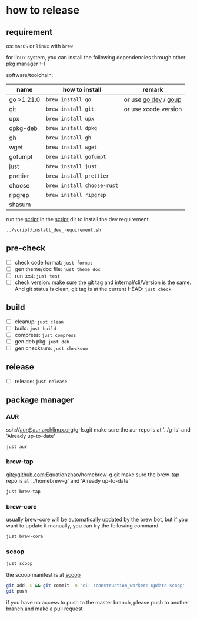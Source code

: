 # how to release

## requirement

os: `macOS` or `linux` with `brew`

for linux system, you can install the following dependencies through other pkg manager :-)

software/toolchain:

| name       | how to install             | remark                                                                            |
|------------|----------------------------|-----------------------------------------------------------------------------------|
| go >1.21.0 | `brew install go`          | or use [go.dev](https://go.dev/dl/) / [goup](https://github.com/owenthereal/goup) |
| git        | `brew install git`         | or use xcode version                                                              |
| upx        | `brew install upx`         |                                                                                   |
| dpkg-deb   | `brew install dpkg`        |                                                                                   |
| gh         | `brew install gh`          |                                                                                   |
| wget       | `brew install wget`        |                                                                                   |
| gofumpt    | `brew install gofumpt`     |                                                                                   |
| just       | `brew install just`        |                                                                                   |
| prettier   | `brew install prettier`    |                                                                                   |
| choose     | `brew install choose-rust` |                                                                                   |
| ripgrep    | `brew install ripgrep`     |                                                                                   |
| shasum     |                            |                                                                                   |


run the [script](../script/install_dev_requirement.sh) in the [script](../script) dir to install the dev requirement
```zsh
../script/install_dev_requirement.sh
```

## pre-check

- [ ] check code format: `just format`
- [ ] gen theme/doc file: `just theme doc`
- [ ] run test: `just test`
- [ ] check version: make sure the git tag and internal/cli/Version is the same. And git status is clean, git tag is at the current HEAD: `just check`

## build

- [ ] cleanup: `just clean`
- [ ] build: `just build`
- [ ] compress: `just compress`
- [ ] gen deb pkg: `just deb`
- [ ] gen checksum: `just checksum`

## release

- [ ] release: `just release`

## package manager

### AUR

ssh://aur@aur.archlinux.org/g-ls.git
make sure the aur repo is at '../g-ls' and 'Already up-to-date'

```zsh
just aur
```

### brew-tap

git@github.com:Equationzhao/homebrew-g.git
make sure the brew-tap repo is at '../homebrew-g' and 'Already up-to-date'

```zsh
just brew-tap
```

### brew-core

usually brew-core will be automatically updated by the brew bot, but if you want to update it manually, you can try the following command

```zsh
just brew-core
```

### scoop

```zsh
just scoop
```

the scoop manifest is at [scoop](../scoop/g.json)

```zsh
git add -u && git commit -m 'ci: :construction_worker: update scoop'
git push
```

if you have no access to push to the master branch, please push to another branch and make a pull request

